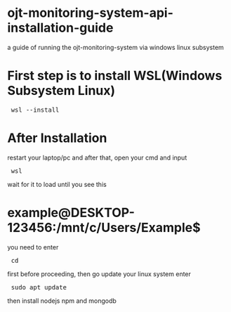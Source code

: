 # ojt-monitoring-system-api-installation-guide
a guide of running the ojt-monitoring-system via windows linux subsystem

# First step is to install WSL(Windows Subsystem Linux)
<pre> wsl --install </pre>

# After Installation
restart your laptop/pc and after that, open your cmd and input
<pre> wsl </pre>
wait for it to load until you see this 
# example@DESKTOP-123456:/mnt/c/Users/Example$
you need to enter
<pre> cd </pre>
first before proceeding, then go update your linux system enter
<pre> sudo apt update </pre>
then install nodejs npm and mongodb

